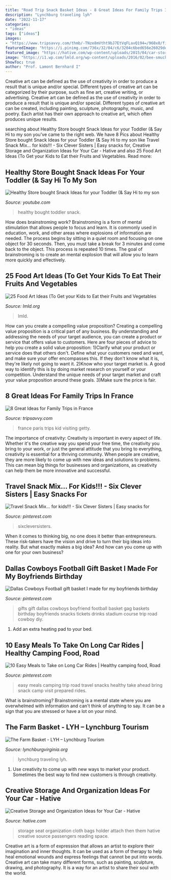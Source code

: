 ```yaml
---
title: "Road Trip Snack Basket Ideas - 8 Great Ideas For Family Trips In France"
description: "Lynchburg traveling lyh"
date: "2022-11-17"
categories:
- "ideas"
tags: ["ideas"]
images:
- "https://www.tripsavvy.com/thmb/-TNze8mVtht9bJ7EtVqFLavQ194=/960x0/filters:no_upscale():max_bytes(150000):strip_icc()/kid-tourist-visiting-paris-674753640-5af64048a9d4f900363275af.jpg"
featuredImage: "https://i.pinimg.com/736x/32/04/c6/3204c6bed656e26029de4126ad862ab3--football-gift-baskets-boyfriend-gifts.jpg"
featured_image: "https://hative.com/wp-content/uploads/2015/04/car-storage-ideas/10-car-storage-organization-ideas.jpg"
image: "https://i1.wp.com/lmld.org/wp-content/uploads/2016/02/bee-smuckers-art-2.jpg?ssl=1"
ShowToc: true
author: "Prof. Lamont Bernhard I"
---
```



Creative art can be defined as the use of creativity in order to produce a result that is unique and/or special. Different types of creative art can be categorized by their purpose, such as fine art, creative writing, or advertising.
Creative art can be defined as the use of creativity in order to produce a result that is unique and/or special. Different types of creative art can be created, including painting, sculpture, photography, music, and poetry. Each artist has their own approach to creative art, which often produces unique results.

	

		
searching about Healthy Store bought Snack Ideas for your Toddler (&amp; Say Hi to my son you've came to the right web. We have 8 Pics about Healthy Store bought Snack Ideas for your Toddler (&amp; Say Hi to my son like Travel Snack Mix... for kids!!! - Six Clever Sisters | Easy snacks for, Creative Storage and Organization Ideas for Your Car - Hative and also 25 Food Art Ideas (To Get your Kids to Eat their Fruits and Vegetables. Read more:
		
    
## Healthy Store Bought Snack Ideas For Your Toddler (&amp; Say Hi To My Son

<img loading=lazy src="https://i.ytimg.com/vi/QNt_YpuYATc/hqdefault.jpg" onerror="this.onerror=null;this.src='https://tse1.mm.bing.net/th?id=OIP.TYw61_sgkhNkuXW1IqeF1AHaFj&amp;pid=15.1';" alt="Healthy Store bought Snack Ideas for your Toddler (&amp; Say Hi to my son">

_Source: youtube.com_

>healthy bought toddler snack. 

	

How does brainstroming work?
Brainstroming is a form of mental stimulation that allows people to focus and learn. It is commonly used in education, work, and other areas where explosions of information are needed. The process begins by sitting in a quiet room and focusing on one object for 30 seconds. Then, you must take a break for 3 minutes and come back to the object. This process is repeated 10 times. The goal of brainstroming is to create an mental explosion that will allow you to learn more quickly and effectively.

    
## 25 Food Art Ideas (To Get Your Kids To Eat Their Fruits And Vegetables

<img loading=lazy src="https://i1.wp.com/lmld.org/wp-content/uploads/2016/02/bee-smuckers-art-2.jpg?ssl=1" onerror="this.onerror=null;this.src='https://tse3.mm.bing.net/th?id=OIP.iv9HzxWjx6ArdpsmTF-3LwHaKL&amp;pid=15.1';" alt="25 Food Art Ideas (To Get your Kids to Eat their Fruits and Vegetables">

_Source: lmld.org_

>lmld. 

	

How can you create a compelling value proposition?
Creating a compelling value proposition is a critical part of any business. By understanding and addressing the needs of your target audience, you can create a product or service that offers value to customers. Here are four pieces of advice to help you create a solid value proposition:
1)Clarify what your product or service does that others don't. Define what your customers need and want, and make sure your offer encompasses this. If they don't know what it is, they're likely not going to want it.
2)Know who your target market is. A good way to identify this is by doing market research on yourself or your competition. Understand the unique needs of your target market and craft your value proposition around these goals.
3)Make sure the price is fair.

    
## 8 Great Ideas For Family Trips In France

<img loading=lazy src="https://www.tripsavvy.com/thmb/-TNze8mVtht9bJ7EtVqFLavQ194=/960x0/filters:no_upscale():max_bytes(150000):strip_icc()/kid-tourist-visiting-paris-674753640-5af64048a9d4f900363275af.jpg" onerror="this.onerror=null;this.src='https://tse1.mm.bing.net/th?id=OIP.tEW2UWdIiokgBtK6YhcmHAHaE8&amp;pid=15.1';" alt="8 Great Ideas for Family Trips in France">

_Source: tripsavvy.com_

>france paris trips kid visiting getty. 

	

The importance of creativity:
Creativity is important in every aspect of life. Whether it's the creative way you spend your free time, the creativity you bring to your work, or just the general attitude that you bring to everything, creativity is essential for a thriving community. When people are creative, they are more likely to come up with new ideas and solutions to problems. This can mean big things for businesses and organizations, as creativity can help them be more innovative and successful.

    
## Travel Snack Mix... For Kids!!! - Six Clever Sisters | Easy Snacks For

<img loading=lazy src="https://i.pinimg.com/originals/ad/fb/cb/adfbcbee0640aeece6a51ede997edbbf.jpg" onerror="this.onerror=null;this.src='https://tse4.mm.bing.net/th?id=OIP.L0yxvpaK4TpjophgLC9EQQHaI6&amp;pid=15.1';" alt="Travel Snack Mix... for kids!!! - Six Clever Sisters | Easy snacks for">

_Source: pinterest.com_

>sixcleversisters. 

	

When it comes to thinking big, no one does it better than entrepreneurs. These risk-takers have the vision and drive to turn their big ideas into reality. But what exactly makes a big idea? And how can you come up with one for your own business?

    
## Dallas Cowboys Football Gift Basket I Made For My Boyfriends Birthday

<img loading=lazy src="https://i.pinimg.com/736x/32/04/c6/3204c6bed656e26029de4126ad862ab3--football-gift-baskets-boyfriend-gifts.jpg" onerror="this.onerror=null;this.src='https://tse3.mm.bing.net/th?id=OIP.GSaqSJOkr5yvLMRWIspgHwHaJ3&amp;pid=15.1';" alt="Dallas Cowboys Football gift basket I made for my boyfriends birthday">

_Source: pinterest.com_

>gifts gift dallas cowboys boyfriend football basket gag baskets birthday boyfriends snacks tickets drinks stadium course trip road cowboy diy. 

	

1. Add an extra heating pad to your bed.

    
## 10 Easy Meals To Take On Long Car Rides | Healthy Camping Food, Road

<img loading=lazy src="https://i.pinimg.com/736x/1d/9e/be/1d9ebead57195c1f3f2751b56204b195.jpg" onerror="this.onerror=null;this.src='https://tse4.mm.bing.net/th?id=OIP.bPx8UZI4gMeYIFMdR6uykgHaLH&amp;pid=15.1';" alt="10 Easy Meals to Take on Long Car Rides | Healthy camping food, Road">

_Source: pinterest.com_

>easy meals camping trip road travel snacks healthy take ahead bring snack camp visit prepared rides. 

	

What is brainstroming? Brainstroming is a mental state where you are overwhelmed with information and can't think of anything to say. It can be a sign that you are stressed or have a lot on your mind.

    
## The Farm Basket - LYH – Lynchburg Tourism

<img loading=lazy src="https://www.lynchburgvirginia.org/wp-content/uploads/2018/06/LYH-112020-27-1024x683.jpg)" onerror="this.onerror=null;this.src='https://tse4.mm.bing.net/th?id=OIP.dC4jJ8_aG2J86DfBB5ymEAHaE8&amp;pid=15.1';" alt="The Farm Basket - LYH – Lynchburg Tourism">

_Source: lynchburgvirginia.org_

>lynchburg traveling lyh. 

	

1. Use creativity to come up with new ways to market your product. Sometimes the best way to find new customers is through creativity.

    
## Creative Storage And Organization Ideas For Your Car - Hative

<img loading=lazy src="https://hative.com/wp-content/uploads/2015/04/car-storage-ideas/10-car-storage-organization-ideas.jpg" onerror="this.onerror=null;this.src='https://tse1.mm.bing.net/th?id=OIP.-Wou5kr9gFQ39X5d-ZG3qAHaLH&amp;pid=15.1';" alt="Creative Storage and Organization Ideas for Your Car - Hative">

_Source: hative.com_

>storage seat organization cloth bags holder attach then them hative creative source passengers reading space. 

	

Creative art is a form of expression that allows an artist to explore their imagination and inner thoughts. It can be used as a form of therapy to help heal emotional wounds and express feelings that cannot be put into words. Creative art can take many different forms, such as painting, sculpture, drawing, and photography. It is a way for an artist to share their soul with the world.

